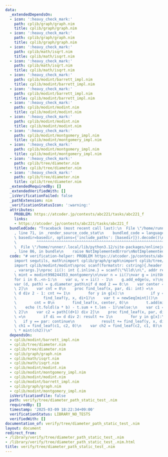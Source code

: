 ```yaml
---
data:
  _extendedDependsOn:
  - icon: ':heavy_check_mark:'
    path: cplib/graph/graph.nim
    title: cplib/graph/graph.nim
  - icon: ':heavy_check_mark:'
    path: cplib/graph/graph.nim
    title: cplib/graph/graph.nim
  - icon: ':heavy_check_mark:'
    path: cplib/math/isqrt.nim
    title: cplib/math/isqrt.nim
  - icon: ':heavy_check_mark:'
    path: cplib/math/isqrt.nim
    title: cplib/math/isqrt.nim
  - icon: ':heavy_check_mark:'
    path: cplib/modint/barrett_impl.nim
    title: cplib/modint/barrett_impl.nim
  - icon: ':heavy_check_mark:'
    path: cplib/modint/barrett_impl.nim
    title: cplib/modint/barrett_impl.nim
  - icon: ':heavy_check_mark:'
    path: cplib/modint/modint.nim
    title: cplib/modint/modint.nim
  - icon: ':heavy_check_mark:'
    path: cplib/modint/modint.nim
    title: cplib/modint/modint.nim
  - icon: ':heavy_check_mark:'
    path: cplib/modint/montgomery_impl.nim
    title: cplib/modint/montgomery_impl.nim
  - icon: ':heavy_check_mark:'
    path: cplib/modint/montgomery_impl.nim
    title: cplib/modint/montgomery_impl.nim
  - icon: ':heavy_check_mark:'
    path: cplib/tree/diameter.nim
    title: cplib/tree/diameter.nim
  - icon: ':heavy_check_mark:'
    path: cplib/tree/diameter.nim
    title: cplib/tree/diameter.nim
  _extendedRequiredBy: []
  _extendedVerifiedWith: []
  _isVerificationFailed: false
  _pathExtension: nim
  _verificationStatusIcon: ':warning:'
  attributes:
    PROBLEM: https://atcoder.jp/contests/abc221/tasks/abc221_f
    links:
    - https://atcoder.jp/contests/abc221/tasks/abc221_f
  bundledCode: "Traceback (most recent call last):\n  File \"/home/runner/.local/lib/python3.12/site-packages/onlinejudge_verify/documentation/build.py\"\
    , line 71, in _render_source_code_stat\n    bundled_code = language.bundle(stat.path,\
    \ basedir=basedir, options={'include_paths': [basedir]}).decode()\n          \
    \         ^^^^^^^^^^^^^^^^^^^^^^^^^^^^^^^^^^^^^^^^^^^^^^^^^^^^^^^^^^^^^^^^^^^^^^^^^^^^^^^^^\n\
    \  File \"/home/runner/.local/lib/python3.12/site-packages/onlinejudge_verify/languages/nim.py\"\
    , line 86, in bundle\n    raise NotImplementedError\nNotImplementedError\n"
  code: "# verification-helper: PROBLEM https://atcoder.jp/contests/abc221/tasks/abc221_f\n\
    import sequtils, math\nimport cplib/graph/graph\nimport cplib/tree/diameter\n\
    import cplib/modint/modint\nproc scanf(formatstr: cstring){.header: \"<stdio.h>\"\
    , varargs.}\nproc ii(): int {.inline.} = scanf(\"%lld\\n\", addr result)\ntype\
    \ mint = modint998244353_montgomery\n\nvar n = ii()\nvar g = initUnWeightedUnDirectedStaticGraph(n)\n\
    for i in 0..<n-1:\n    var u, v = ii() - 1\n    g.add_edge(u, v)\ng.build\n\n\
    var (d, path) = g.diameter_path\nif d mod 2 == 0:\n    var center = path[d div\
    \ 2]\n    var cnt = 0\n    proc find_leaf(x, par, di: int) =\n        if di ==\
    \ d div 2 - 1: cnt += 1\n        for y in g[x]:\n            if y == par: continue\n\
    \            find_leaf(y, x, di+1)\n    var t = newSeq[mint]()\n    for x in g[center]:\n\
    \        cnt = 0\n        find_leaf(x, center, 0)\n        t.add(mint(cnt + 1))\n\
    \    echo (t.foldl(a * b) - t.sum + t.len - 1)\nelse:\n    var c1 = path[d div\
    \ 2]\n    var c2 = path[(d+1) div 2]\n    proc find_leaf(x, par, di: int): int\
    \ =\n        if di == d div 2: result += 1\n        for y in g[x]:\n         \
    \   if y == par: continue\n            result += find_leaf(y, x, di+1)\n    var\
    \ ch1 = find_leaf(c1, c2, 0)\n    var ch2 = find_leaf(c2, c1, 0)\n    echo (mint(ch1)\
    \ * mint(ch2))\n"
  dependsOn:
  - cplib/modint/barrett_impl.nim
  - cplib/tree/diameter.nim
  - cplib/tree/diameter.nim
  - cplib/graph/graph.nim
  - cplib/math/isqrt.nim
  - cplib/math/isqrt.nim
  - cplib/modint/modint.nim
  - cplib/modint/montgomery_impl.nim
  - cplib/modint/modint.nim
  - cplib/modint/barrett_impl.nim
  - cplib/graph/graph.nim
  - cplib/modint/montgomery_impl.nim
  isVerificationFile: false
  path: verify/tree/diameter_path_static_test_.nim
  requiredBy: []
  timestamp: '2025-03-09 18:22:34+09:00'
  verificationStatus: LIBRARY_NO_TESTS
  verifiedWith: []
documentation_of: verify/tree/diameter_path_static_test_.nim
layout: document
redirect_from:
- /library/verify/tree/diameter_path_static_test_.nim
- /library/verify/tree/diameter_path_static_test_.nim.html
title: verify/tree/diameter_path_static_test_.nim
---
```

